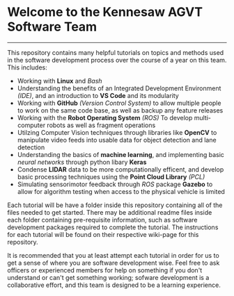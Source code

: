 # Welcome to the Kennesaw AGVT Software Team
----------------------
This repository contains many helpful tutorials on topics and methods used in the software development process over the course of a year on this team. This includes:
* Working with __Linux__ and _Bash_
* Understanding the benefits of an Integrated Development Environment _(IDE)_, and an introduction to __VS Code__ and its modularity
* Working with __GitHub__ _(Version Control System)_ to allow multiple people to work on the same code base, as well as backup any feature releases
* Working with the __Robot Operating System__ _(ROS)_ To develop multi-computer robots as well as fragment operations
* Utilzing Computer Vision techniques through libraries like __OpenCV__ to manipulate video feeds into usable data for object detection and lane detection
* Understanding the basics of __machine learning__, and implementing basic _neural networks_ through python libary __Keras__
* Condense __LIDAR__ data to be more computationally efficent, and develop basic processing techniques using the __Point Cloud Library__ _(PCL)_
* Simulating sensorimotor feedback through _ROS_ package __Gazebo__ to allow for algorithm testing when access to the physical vehicle is limited

Each tutorial will be have a folder inside this repository containing all of the files needed to get started. There may be additional readme files inside each folder containing pre-requisite information, such as software development packages required to complete the tutorial. The instructions for each tutorial will be found on their respective wiki-page for this repository. 

It is recommended that you at least attempt each tutorial in order for us to get a sense of where you are software development wise. Feel free to ask officers or experienced members for help on something if you don't understand or can't get something working; sofware development is a collaborative effort, and this team is designed to be a learning experience. 